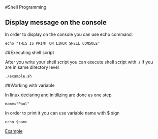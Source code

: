 #Shell Programming

## Display message on the console

In order to display on the console you can use echo command.

    echo "THIS IS PRINT ON LINUX SHELL CONSOLE" 

##Executing shell script

After you write your shell script you can execute shell script with ./ if you are in same directory level 

    ./example.sh


##Working with variable

In linux declaring and initilizing are done as one step

    name="Paul"

In order to print it you can use variable name with $ sign 
    
    echo $name

[Example](https://github.com/Piusha/awd2/blob/shell_scripts/variables.sh)




